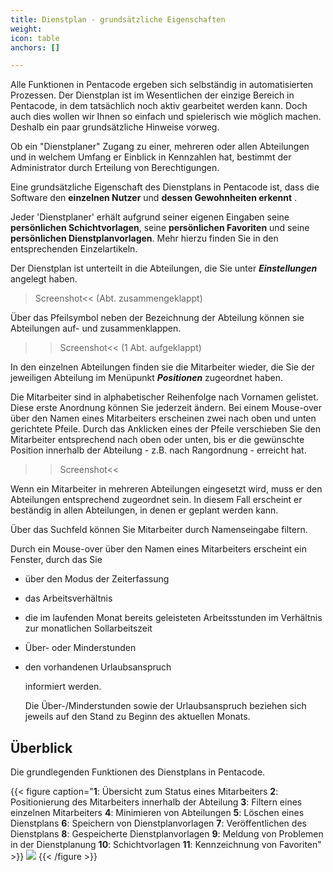 ```yaml
---
title: Dienstplan - grundsätzliche Eigenschaften
weight: 
icon: table
anchors: []

---
```

Alle Funktionen in Pentacode ergeben sich selbständig in automatisierten Prozessen. Der Dienstplan ist im Wesentlichen der einzige Bereich in Pentacode, in dem tatsächlich noch aktiv gearbeitet werden kann. Doch auch dies wollen wir Ihnen so einfach und spielerisch wie möglich machen. Deshalb ein paar grundsätzliche Hinweise vorweg.

Ob ein "Dienstplaner" Zugang zu einer, mehreren oder allen Abteilungen und in welchem Umfang er Einblick in Kennzahlen hat, bestimmt der Administrator durch Erteilung von Berechtigungen.

Eine grundsätzliche Eigenschaft des Dienstplans in Pentacode ist, dass die Software den **einzelnen Nutzer** und **dessen Gewohnheiten erkennt** .

Jeder 'Dienstplaner' erhält aufgrund seiner eigenen Eingaben seine **persönlichen Schichtvorlagen**, seine **persönlichen Favoriten** und seine **persönlichen Dienstplanvorlagen**. Mehr hierzu finden Sie in den entsprechenden Einzelartikeln.

Der Dienstplan ist unterteilt in die Abteilungen, die Sie unter **_Einstellungen_** angelegt haben.

> Screenshot<< (Abt. zusammengeklappt)

Über das Pfeilsymbol neben der Bezeichnung der Abteilung können sie Abteilungen auf- und zusammenklappen.

> > Screenshot<< (1 Abt. aufgeklappt)

In den einzelnen Abteilungen finden sie die Mitarbeiter wieder, die Sie der jeweiligen Abteilung im Menüpunkt **_Positionen_** zugeordnet haben.

Die Mitarbeiter sind in alphabetischer Reihenfolge nach Vornamen gelistet. Diese erste Anordnung können Sie jederzeit ändern. Bei einem Mouse-over über den Namen eines Mitarbeiters erscheinen zwei nach oben und unten gerichtete Pfeile. Durch das Anklicken eines der Pfeile verschieben Sie den Mitarbeiter entsprechend nach oben oder unten, bis er die gewünschte Position innerhalb der Abteilung - z.B. nach Rangordnung - erreicht hat.

> > Screenshot<<

Wenn ein Mitarbeiter in mehreren Abteilungen eingesetzt wird, muss er den Abteilungen entsprechend zugeordnet sein. In diesem Fall erscheint er beständig in allen Abteilungen, in denen er geplant werden kann.

Über das Suchfeld können Sie Mitarbeiter durch Namenseingabe filtern.

Durch ein Mouse-over über den Namen eines Mitarbeiters erscheint ein Fenster, durch das Sie

* über den Modus der Zeiterfassung
* das Arbeitsverhältnis
* die im laufenden Monat bereits geleisteten Arbeitsstunden im Verhältnis zur monatlichen Sollarbeitszeit
* Über- oder Minderstunden
* den vorhandenen Urlaubsanspruch

  informiert werden.

  Die Über-/Minderstunden sowie der Urlaubsanspruch beziehen sich jeweils auf den Stand zu Beginn des aktuellen Monats.

## Überblick

Die grundlegenden Funktionen des Dienstplans in Pentacode.

{{< figure caption="**1**: Übersicht zum Status eines Mitarbeiters **2**: Positionierung des Mitarbeiters innerhalb der Abteilung **3**: Filtern eines einzelnen Mitarbeiters **4**: Minimieren von Abteilungen **5**: Löschen eines Dienstplans **6**: Speichern von Dienstplanvorlagen **7**: Veröffentlichen des Dienstplans **8**: Gespeicherte Dienstplanvorlagen **9**: Meldung von Problemen in der Dienstplanung **10**: Schichtvorlagen **11**: Kennzeichnung von Favoriten" >}}
![](https://d33v4339jhl8k0.cloudfront.net/docs/assets/5dd29b3f04286364bc91dcd3/images/5df10ecf04286364bc92be34/file-G8UFCdTlVQ.png)
{{< /figure >}}